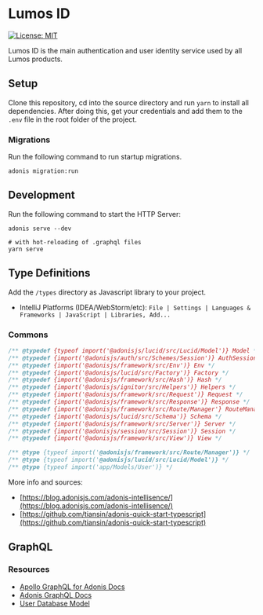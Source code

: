 # Lumos ID 

[![License: MIT](https://img.shields.io/badge/License-MIT-yellow.svg)](https://opensource.org/licenses/MIT)

Lumos ID is the main authentication and user identity service used by all Lumos products.  

## Setup

Clone this repository, cd into the source directory and run ```yarn``` to install all dependencies. After doing this, 
get your credentials and add them to the ```.env``` file in the root folder of the project.     

### Migrations

Run the following command to run startup migrations.

```shell script
adonis migration:run
```

## Development 

Run the following command to start the HTTP Server:

```shell script
adonis serve --dev

# with hot-reloading of .graphql files  
yarn serve 
``` 

## Type Definitions 

Add the ```/types``` directory as Javascript library to your project. 

- IntelliJ Platforms (IDEA/WebStorm/etc): ```File | Settings | Languages & Frameworks | JavaScript | Libraries, Add...```

### Commons 

```javascript
/** @typedef {typeof import('@adonisjs/lucid/src/Lucid/Model')} Model */
/** @typedef {import('@adonisjs/auth/src/Schemes/Session')} AuthSession */
/** @typedef {import('@adonisjs/framework/src/Env')} Env */
/** @typedef {import('@adonisjs/lucid/src/Factory')} Factory */
/** @typedef {import('@adonisjs/framework/src/Hash')} Hash */
/** @typedef {import('@adonisjs/ignitor/src/Helpers')} Helpers */
/** @typedef {import('@adonisjs/framework/src/Request')} Request */
/** @typedef {import('@adonisjs/framework/src/Response')} Response */
/** @typedef {import('@adonisjs/framework/src/Route/Manager'} RouteManager */
/** @typedef {import('@adonisjs/lucid/src/Schema')} Schema */
/** @typedef {import('@adonisjs/framework/src/Server')} Server */
/** @typedef {import('@adonisjs/session/src/Session')} Session */
/** @typedef {import('@adonisjs/framework/src/View')} View */

/** @type {typeof import('@adonisjs/framework/src/Route/Manager')} */
/** @type {typeof import('@adonisjs/lucid/src/Lucid/Model')} */
/** @type {typeof import('app/Models/User')} */
```

More info and sources:   
- [https://blog.adonisjs.com/adonis-intellisence/](https://blog.adonisjs.com/adonis-intellisence/)
- [https://github.com/tiansin/adonis-quick-start-typescript](https://github.com/tiansin/adonis-quick-start-typescript)

## GraphQL

### Resources 

- [Apollo GraphQL for Adonis Docs](https://www.apollographql.com/docs/apollo-server/v1/servers/adonis/)
- [Adonis GraphQL Docs](https://github.com/RomainLanz/adonis-graphql)
- [User Database Model](https://www.donedone.com/building-the-optimal-user-database-model-for-your-application/)
